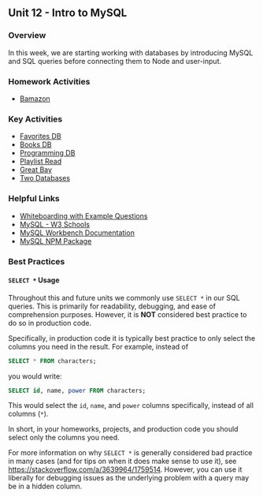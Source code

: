 ## Unit 12 - Intro to MySQL

### Overview

In this week, we are starting working with databases by introducing MySQL and SQL queries before connecting them to Node and user-input.

### Homework Activities

* [Bamazon](../../../homework-assignments/12-mysql/homework_instructions.md)

### Key Activities

* [Favorites DB](../01-Activities/02-FavoriteDB-NoData)
* [Books DB](../01-Activities/05-booksDB)
* [Programming DB](../01-Activities/04-programmingDB)
* [Playlist Read](../01-Activities/08-playlistRead)
* [Great Bay](../01-Activities/10-GreatBay)
* [Two Databases](../01-Activities/14-TwoTables)

### Helpful Links

* [Whiteboarding with Example Questions](https://coding-bootcamp-whiteboarding-algorithms.readthedocs-hosted.com/en/latest/)
* [MySQL - W3 Schools](http://www.w3schools.com/sql/)
* [MySQL Workbench Documentation](http://dev.mysql.com/doc/workbench/en/)
* [MySQL NPM Package](https://www.npmjs.com/package/mysql)


### Best Practices

#### `SELECT *` Usage

Throughout this and future units we commonly use `SELECT *` in our SQL queries. This is primarily for readability, debugging, and ease of comprehension purposes. However, it is **NOT** considered best practice to do so in production code.

Specifically, in production code it is typically best practice to only select the columns you need in the result. For example, instead of
```sql
SELECT * FROM characters;
```
you would write:
```sql
SELECT id, name, power FROM characters;
```

This would select the `id`, `name`, and `power` columns specifically, instead of all columns (`*`).

In short, in your homeworks, projects, and production code you should select only the columns you need.

For more information on why `SELECT *` is generally considered bad practice in many cases (and for tips on when it does make sense to use it), see <https://stackoverflow.com/a/3639964/1759514>. However, you can use it liberally for debugging issues as the underlying problem with a query may be in a hidden column.